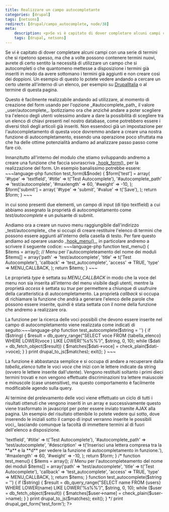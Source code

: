 ```yaml
---
title: Realizzare un campo autocompletante
categories: [drupal]
tags: [netsons]
redirect: [drupal/campo_autocomplete, node/38]
meta:
    description: <p>Se vi è capitato di dover completare alcuni campi con una serie di termini che si ripetono spesso, ma che a volte possono contenere termini nuovi, avrete di certo sentito la necessità di utilizzare un campo che si autocompleti o che quantomeno mettesse a disposizione i termini già inseriti in modo da avere sottomano i termini già aggiunti e non creare così dei doppioni. Un esempio di questo lo potete vedere andando a cercare un certo utente all'interno di un elenco, per esempio su <a href="http://www.drupalitalia.org" title="Sito della comunità italiana di Drupal">DrupalItalia</a> o al termine di questa pagina.</p>
    tags: [drupal, netsons]
---
```

<p>Se vi è capitato di dover completare alcuni campi con una serie di termini che si ripetono spesso, ma che a volte possono contenere termini nuovi, avrete di certo sentito la necessità di utilizzare un campo che si autocompleti o che quantomeno mettesse a disposizione i termini già inseriti in modo da avere sottomano i termini già aggiunti e non creare così dei doppioni. Un esempio di questo lo potete vedere andando a cercare un certo utente all'interno di un elenco, per esempio su <a href="http://www.drupalitalia.org" title="Sito della comunità italiana di Drupal">DrupalItalia</a> o al termine di questa pagina.</p>
<!--break-->
<p>Questo è facilmente realizzabile andando ad utilizzare, al momento di creazione del form usando per l'opzione _#autocomplete_path_ il valore _user/autocomplete_. Ipotizziamo ora che anziché andare a poter scegliere tra l'elenco degli utenti volessimo andare a dare la possibilità di scegliere tra un elenco di chiavi presenti nel nostro database, come potrebbero essere i diversi titoli degli articoli già inseriti. Non essendoci già un impostazione per l'autocompletamento di questa voce dovremmo andare a creare una nostra funzione di autocompletamento, essendo una operazione poco sfruttata ma che ha delle ottime potenzialità andiamo ad analizzare passo passo come fare ciò.</p>
<p>Innanzitutto all'interno del modulo che stiamo sviluppando andremo a creare una funzione che faccia sovrascriva _<a href="http://api.drupal.org/api/function/hook_form/5" title="Funzione hook_form() spiegata dall'handbook">hook_form()</a>_ per la realizzazione del form. Un esempio banalissimo potrebbe essere:
~~~language-php
function test_form(&$node) {
  $form['test']  = array(
    '#type' => 'textfield',
    '#title' => t('Test Autocomplete'),
    '#autocomplete_path' => 'test/autocomplete',
    '#maxlength' => 60,
    '#weight' => -10,
  );
  $form['submit'] = array(
    '#type' => 'submit',
    '#value' => t('Save'),
  );
  return $form;
}
~~~

in cui sono presenti due elementi, un campo di input (di tipo textfield) a cui abbiamo assegnato la proprietà di autocompletamento come _test/autocomplete_ e un pulsante di submit.</p>
<p>Andiamo ora a creare un nuovo menu raggiungibile dall'indirizzo _test/autocomplete_ che si occupi di creare restituire l'elenco di termini che possono essere aggiunti all'interno della casella di testo. Per fare questo andiamo ad operare usando _<a href="http://api.drupal.org/api/function/hook_menu/5" title="Funzione hook_menu() spiegata dall'handbook">hook_menu()</a>_, in particolare andremo a scrivere il seguente codice:
~~~language-php
function test_menu() {
  $items = array();
    // Menu per l'autocompleteamento del nome dei moduli
  $items[] = array('path'     => 'test/autocomplete',
                   'title'    => t('Test Autocomplete'),
                   'callback' => 'test_autocomplete',
                   'access'   => TRUE,
                   'type'     => MENU_CALLBACK,
                  );
  return $items;
}
~~~

Le proprietà _type_ è settata su _MENU_CALLBACK_ in modo che la voce del menu non sia inserita all'interno del menu visibile dagli utenti, mentre la proprietà _access_ è settata su _true_ per permettere a chiunque di usufruire della caratteristica di autocompletamento. La proprietà _callback_ si occupa di richiamare la funzione che andrà a generare l'elenco delle parole che possono essere inserite, quindi è stata settata con il nome della funzione che andremo a realizzare ora.</p>
<p>La funzione per la ricerca delle voci possibili che devono essere inserite nel campo di autocompletamento viene realizzata come indicati di seguito:~~~language-php
function test_autocomplete($string = '') {
  if ($string) {
    $result = db_query_range("SELECT voce FROM {tabella_elenco} WHERE LOWER(voce ) LIKE LOWER('%s%%')", $string, 0, 10);
    while ($dati = db_fetch_object($result)) {
      $matches[$dati->voce] = check_plain($dati->voce);
    }
  }
  print drupal_to_js($matches);
  exit();
}
~~~

La funzione è abbastanza semplice e si occupa di andare a recuperare dalla _tabella_elenco_ tutte le voci _voce_ che inizi con le lettere indicate da string (ovvero le lettere inserite dall'utente). Vengono restituiti soltanto i primi dieci termini trovati e non vengono effettuate discriminazioni tra lettere maiuscole e minuscole (case unsensitive), ma questo comportamento è facilmente modificabile agendo sulla query.</p>
<p>Al termine del prelevamento delle voci viene effettuato un ciclo di tutti i risultati ottenuti che vengono inseriti in un array e successivamente questo viene trasformato in javascript per poter essere inviato tramite AJAX alla pagina. Un esempio del risultato ottenibile lo potete vedere qui sotto, dove inserendo le iniziali sotto il campo di input verranno inserite le possibili voci,, lasciando comunque la facoltà di immettere termini al di fuori dell'elenco a disposizione.</p>

<?php
function test_form() {

  $form['test']  = array(
    '#type' => 'textfield',
    '#title' => t('Test Autocomplete'),
    '#autocomplete_path' => 'test/autocomplete',
    '#description' => t('Inserisci una lettera compresa tra la **a** e la **d** per vedere la funzione di autocompletamento in funzione.'),
    '#maxlength' => 60,
    '#weight' => -10,
  );

  return $form;
}
/*
function test_menu() {
  $items = array();

  // Menu per l'autocompleteamento del nome dei moduli
  $items[] = array('path'     => 'test/autocomplete',
                   'title'    => t('Test Autocomplete'),
                   'callback' => 'test_autocomplete',
                   'access'   => TRUE,
                   'type'     => MENU_CALLBACK,
                  );

  return $items;
}

function test_autocomplete($string = '') {

  if ($string) {
    $result = db_query_range("SELECT name FROM {users} WHERE LOWER(name) LIKE LOWER('%s%%')", $string, 0, 10);
    while ($user = db_fetch_object($result)) {
      $matches[$user->name] = check_plain($user->name);
    }
  }
  print drupal_to_js($matches);
  exit();
}
*/
print drupal_get_form('test_form');

?>
